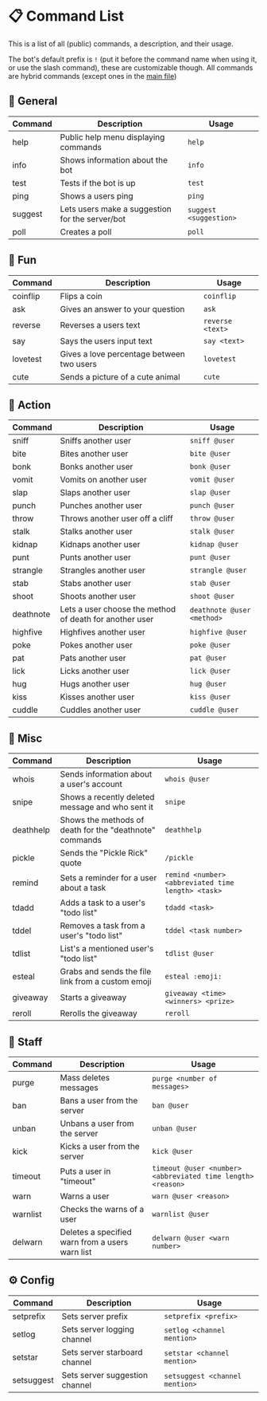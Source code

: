 # 📋 Command List
This is a list of all (public) commands, a description, and their usage.

The bot's default prefix is `!` (put it before the command name when using it, or use the slash command), these are customizable though.
All commands are hybrid commands (except ones in the [main file](https://github.com/GamingDerp/SleeplessCityBot/blob/main/SCBMainFile.py))

## 📌 General
Command | Description | Usage
--- | --- | ---
help | Public help menu displaying commands | `help`
info | Shows information about the bot | `info`
test | Tests if the bot is up | `test`
ping | Shows a users ping | `ping`
suggest | Lets users make a suggestion for the server/bot | `suggest <suggestion>`
poll | Creates a poll | `poll`

## 🎉 Fun
Command | Description | Usage
--- | --- | ---
coinflip | Flips a coin | `coinflip`
ask | Gives an answer to your question | `ask`
reverse | Reverses a users text | `reverse <text>`
say | Says the users input text | `say <text>`
lovetest | Gives a love percentage between two users | `lovetest`
cute | Sends a picture of a cute animal | `cute`

## 🎯 Action
Command | Description | Usage
--- | --- | ---
sniff | Sniffs another user | `sniff @user`
bite | Bites another user | `bite @user`
bonk | Bonks another user | `bonk @user`
vomit | Vomits on another user | `vomit @user`
slap | Slaps another user | `slap @user`
punch | Punches another user | `punch @user`
throw | Throws another user off a cliff | `throw @user`
stalk | Stalks another user | `stalk @user`
kidnap | Kidnaps another user | `kidnap @user`
punt | Punts another user | `punt @user`
strangle | Strangles another user | `strangle @user`
stab | Stabs another user | `stab @user`
shoot | Shoots another user | `shoot @user`
deathnote | Lets a user choose the method of death for another user | `deathnote @user <method>`
highfive | Highfives another user | `highfive @user`
poke | Pokes another user | `poke @user`
pat | Pats another user | `pat @user`
lick | Licks another user | `lick @user`
hug | Hugs another user | `hug @user`
kiss | Kisses another user | `kiss @user`
cuddle | Cuddles another user | `cuddle @user`

## 🧮 Misc
Command | Description | Usage
--- | --- | ---
whois | Sends information about a user's account | `whois @user`
snipe | Shows a recently deleted message and who sent it | `snipe`
deathhelp | Shows the methods of death for the "deathnote" commands | `deathhelp`
pickle | Sends the "Pickle Rick" quote | `/pickle`
remind | Sets a reminder for a user about a task | `remind <number><abbreviated time length> <task>`
tdadd | Adds a task to a user's "todo list" | `tdadd <task>`
tddel | Removes a task from a user's "todo list" | `tddel <task number>`
tdlist | List's a mentioned user's "todo list" | `tdlist @user`
esteal | Grabs and sends the file link from a custom emoji | `esteal :emoji:`
giveaway | Starts a giveaway | `giveaway <time> <winners> <prize>`
reroll | Rerolls the giveaway | `reroll`

## 🔰 Staff
Command | Description | Usage
--- | --- | ---
purge | Mass deletes messages | `purge <number of messages>`
ban | Bans a user from the server | `ban @user`
unban | Unbans a user from the server | `unban @user`
kick | Kicks a user from the server | `kick @user`
timeout | Puts a user in "timeout" | `timeout @user <number><abbreviated time length> <reason>`
warn | Warns a user | `warn @user <reason>`
warnlist | Checks the warns of a user | `warnlist @user`
delwarn | Deletes a specified warn from a users warn list | `delwarn @user <warn number>`

## ⚙️ Config
Command | Description | Usage
--- | --- | ---
setprefix | Sets server prefix | `setprefix <prefix>`
setlog | Sets server logging channel | `setlog <channel mention>`
setstar | Sets server starboard channel | `setstar <channel mention>`
setsuggest | Sets server suggestion channel | `setsuggest <channel mention>`
